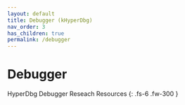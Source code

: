 ```yaml
---
layout: default
title: Debugger (kHyperDbg)
nav_order: 3
has_children: true
permalink: /debugger
---
```


# Debugger

HyperDbg Debugger Reseach Resources
{: .fs-6 .fw-300 }
